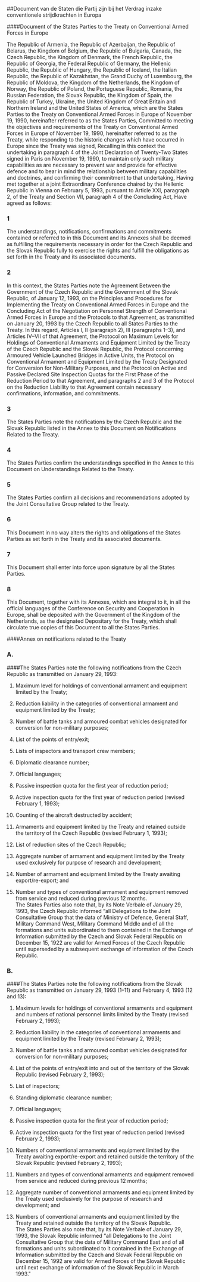<meta http-equiv='Content-Type' content='text/html; charset=utf-8' />

##Document van de Staten die Partij zijn bij het Verdrag inzake conventionele strijdkrachten in Europa

####Document of the States Parties to the Treaty on Conventional Armed Forces in Europe

The Republic of Armenia, the Republic of Azerbaijan, the Republic of Belarus, the Kingdom of Belgium, the Republic of Bulgaria, Canada, the Czech Republic, the Kingdom of Denmark, the French Republic, the Republic of Georgia, the Federal Republic of Germany, the Hellenic Republic, the Republic of Hungary, the Republic of Iceland, the Italian Republic, the Republic of Kazakhstan, the Grand Duchy of Luxembourg, the Republic of Moldova, the Kingdom of the Netherlands, the Kingdom of Norway, the Republic of Poland, the Portuguese Republic, Romania, the Russian Federation, the Slovak Republic, the Kingdom of Spain, the Republic of Turkey, Ukraine, the United Kingdom of Great Britain and Northern Ireland and the United States of America, which are the States Parties to the Treaty on Conventional Armed Forces in Europe of November 19, 1990, hereinafter referred to as the States Parties, Committed to meeting the objectives and requirements of the Treaty on Conventional Armed Forces in Europe of November 19, 1990, hereinafter referred to as the Treaty, while responding to the historic changes which have occurred in Europe since the Treaty was signed, Recalling in this context the undertaking in paragraph 4 of the Joint Declaration of Twenty-Two States signed in Paris on November 19, 1990, to maintain only such military capabilities as are necessary to prevent war and provide for effective defence and to bear in mind the relationship between military capabilities and doctrines, and confirming their commitment to that undertaking, Having met together at a joint Extraordinary Conference chaired by the Hellenic Republic in Vienna on February 5, 1993, pursuant to Article XXI, paragraph 2, of the Treaty and Section VII, paragraph 4 of the Concluding Act, Have agreed as follows:    

### 1  

The understandings, notifications, confirmations and commitments contained or referred to in this Document and its Annexes shall be deemed as fulfilling the requirements necessary in order for the Czech Republic and the Slovak Republic fully to exercise the rights and fulfill the obligations as set forth in the Treaty and its associated documents.  

### 2  

In this context, the States Parties note the Agreement Between the Government of the Czech Republic and the Government of the Slovak Republic, of January 12, 1993, on the Principles and Procedures for Implementing the Treaty on Conventional Armed Forces in Europe and the Concluding Act of the Negotiation on Personnel Strength of Conventional Armed Forces in Europe and the Protocols to that Agreement, as transmitted on January 20, 1993 by the Czech Republic to all States Parties to the Treaty. In this regard, Articles I, II (paragraph 2), III (paragraphs 1–3), and Articles IV–VII of that Agreement, the Protocol on Maximum Levels for Holdings of Conventional Armaments and Equipment Limited by the Treaty of the Czech Republic and the Slovak Republic, the Protocol concerning Armoured Vehicle Launched Bridges in Active Units, the Protocol on Conventional Armament and Equipment Limited by the Treaty Designated for Conversion for Non-Military Purposes, and the Protocol on Active and Passive Declared Site Inspection Quotas for the First Phase of the Reduction Period to that Agreement, and paragraphs 2 and 3 of the Protocol on the Reduction Liability to that Agreement contain necessary confirmations, information, and commitments.  

### 3  

The States Parties note the notifications by the Czech Republic and the Slovak Republic listed in the Annex to this Document on Notifications Related to the Treaty.  

### 4  

The States Parties confirm the understandings specified in the Annex to this Document on Understandings Related to the Treaty.  

### 5  

The States Parties confirm all decisions and recommendations adopted by the Joint Consultative Group related to the Treaty.  

### 6  

This Document in no way alters the rights and obligations of the States Parties as set forth in the Treaty and its associated documents.  

### 7  

This Document shall enter into force upon signature by all the States Parties.  

### 8  

This Document, together with its Annexes, which are integral to it, in all the official languages of the Conference on Security and Cooperation in Europe, shall be deposited with the Government of the Kingdom of the Netherlands, as the designated Depositary for the Treaty, which shall circulate true copies of this Document to all the States Parties.  

####Annex on notifications related to the Treaty

### A.  

####The States Parties note the following notifications from the Czech Republic as transmitted on January 29, 1993:

1. Maximum level for holdings of conventional armament and equipment limited by the Treaty;  

2. Reduction liability in the categories of conventional armament and equipment limited by the Treaty;  

3. Number of battle tanks and armoured combat vehicles designated for conversion for non-military purposes;  

4. List of the points of entry/exit;  

5. Lists of inspectors and transport crew members;  

6. Diplomatic clearance number;  

7. Official languages;  

8. Passive inspection quota for the first year of reduction period;  

9. Active inspection quota for the first year of reduction period (revised February 1, 1993);  

10. Counting of the aircraft destructed by accident;  

11. Armaments and equipment limited by the Treaty and retained outside the territory of the Czech Republic (revised February 1, 1993);  

12. List of reduction sites of the Czech Republic;  

13. Aggregate number of armament and equipment limited by the Treaty used exclusively for purpose of research and development;  

14. Number of armament and equipment limited by the Treaty awaiting export/re-export; and  

15. Number and types of conventional armament and equipment removed from service and reduced during previous 12 months.    
The States Parties also note that, by its Note Verbale of January 29, 1993, the Czech Republic informed “all Delegations to the Joint Consultative Group that the data of Ministry of Defence, General Staff, Military Command West, Military Command Middle and of all the formations and units subordinated to them contained in the Exchange of Information submitted by the Czech and Slovak Federal Republic on December 15, 1922 are valid for Armed Forces of the Czech Republic until superseded by a subsequent exchange of information of the Czech Republic.  

### B.  

####The States Parties note the following notifications from the Slovak Republic as transmitted on January 29, 1993 (1–11) and February 4, 1993 (12 and 13):

1. Maximum levels for holdings of conventional armaments and equipment and numbers of national personnel limits limited by the Treaty (revised February 2, 1993);  

2. Reduction liability in the categories of conventional armaments and equipment limited by the Treaty (revised February 2, 1993);  

3. Number of battle tanks and armoured combat vehicles designated for conversion for non-military purposes;  

4. List of the points of entry/exit into and out of the territory of the Slovak Republic (revised February 2, 1993);  

5. List of inspectors;  

6. Standing diplomatic clearance number;  

7. Official languages;  

8. Passive inspection quota for the first year of reduction period;  

9. Active inspection quota for the first year of reduction period (revised February 2, 1993);  

10. Numbers of conventional armaments and equipment limited by the Treaty awaiting export/re-export and retained outside the territory of the Slovak Republic (revised February 2, 1993);  

11. Numbers and types of conventional armaments and equipment removed from service and reduced during previous 12 months;  

12. Aggregate number of conventional armaments and equipment limited by the Treaty used exclusively for the purpose of research and development; and  

13. Numbers of conventional armaments and equipment limited by the Treaty and retained outside the territory of the Slovak Republic.    
The States Parties also note that, by its Note Verbale of January 29, 1993, the Slovak Republic informed “all Delegations to the Joint Consultative Group that the data of Military Command East and of all formations and units subordinated to it contained in the Exchange of Information submitted by the Czech and Slovak Federal Republic on December 15, 1992 are valid for Armed Forces of the Slovak Republic until next exchange of information of the Slovak Republic in March 1993."   
